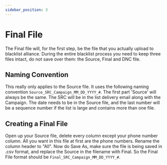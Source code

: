 ```yaml
---
sidebar_position: 3
---
```


# Final File

The Final file will, for the first step, be the file that you actually upload to blacklist alliance. During the entire blacklist process you need to keep three files intact, do not save over them: the Source, Final and DNC file.

## Naming Convention

This really only applies to the Source file. It uses the following naming convention `Source_SRC_Campaign_MM_DD_YYYY_#`. The first part 'Source' will always be the same. The SRC will be in the list delivery email along with the Campaign. The date needs to be in the Source file, and the last number will be a sequence number if the list is large and contains more than one file.

## Creating a Final File

Open up your Source file, delete every column except your phone number column. All you want in this file at first are the phone numbers. Rename the column header to "All". Now do Save As, make sure the file is being saved in .csv format, and replace the Source in the filename with Final. So the Final File format should be `Final_SRC_Campaign_MM_DD_YYYY_#`.
